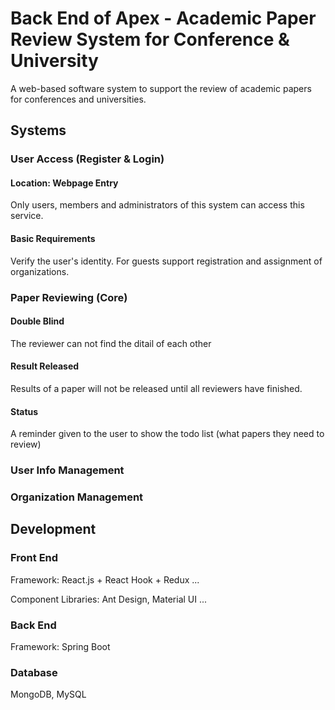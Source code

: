 # Back End of Apex - Academic Paper Review System for Conference & University

A web-based software system to support the review of academic papers for conferences and universities.

## Systems

### User Access (Register & Login)

#### Location: Webpage Entry

Only users, members and administrators of this system can access this service.

#### Basic Requirements

Verify the user's identity. For guests support registration and assignment of organizations.

### Paper Reviewing (Core)

#### Double Blind

The reviewer can not find the ditail of each other

#### Result Released

Results of a paper will not be released until all reviewers have finished.

#### Status

A reminder given to the user to show the todo list (what papers they need to review)


### User Info Management

### Organization Management


## Development

### Front End

Framework: React.js + React Hook + Redux ...

Component Libraries: Ant Design, Material UI ...

### Back End

Framework: Spring Boot

### Database

MongoDB, MySQL
